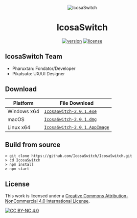 <p align="center"><img src="https://github.com/Pharuxtan/IcosaSwitch/raw/master/icosaswitch.png" alt="IcosaSwitch"></p>

<h1 align="center">IcosaSwitch</h1>

<p align="center">
  <a rel="release" href="https://github.com/IcosaSwitch/IcosaSwitch/releases/tag/v2.0.1"><img src="https://img.shields.io/badge/Version-2.0.1-%23404040?style=for-the-badge" alt="version"></a> <a rel="license" href="http://creativecommons.org/licenses/by-nc/4.0/"><img src="https://img.shields.io/badge/License-CC%20BY--NC%204.0-%23404040?style=for-the-badge" alt="license"></a>
</p>

## IcosaSwitch Team

 - Pharuxtan: Fondator/Developer
 - Pikatsuto: UX/UI Designer

## Download

| Platform | File Download |
| -------- | ---- |
| Windows x64 | [`IcosaSwitch-2.0.1.exe`](https://github.com/Pharuxtan/IcosaSwitch/releases/download/v2.0.1/IcosaSwitch-2.0.1.exe) |
| macOS | [`IcosaSwitch-2.0.1.dmg`](https://github.com/Pharuxtan/IcosaSwitch/releases/download/v2.0.1/IcosaSwitch-2.0.1.dmg) |
| Linux x64 | [`IcosaSwitch-2.0.1.AppImage`](https://github.com/Pharuxtan/IcosaSwitch/releases/download/v2.0.1/IcosaSwitch-2.0.1.AppImage) |

## Build from source

```console
> git clone https://github.com/IcosaSwitch/IcosaSwitch.git
> cd IcosaSwitch
> npm install
> npm start
```

## License

This work is licensed under a [Creative Commons Attribution-NonCommercial 4.0
International License][cc-by-nc].

[![CC BY-NC 4.0][cc-by-nc-image]][cc-by-nc]

[cc-by-nc]: http://creativecommons.org/licenses/by-nc/4.0/
[cc-by-nc-image]: https://licensebuttons.net/l/by-nc/4.0/88x31.png
